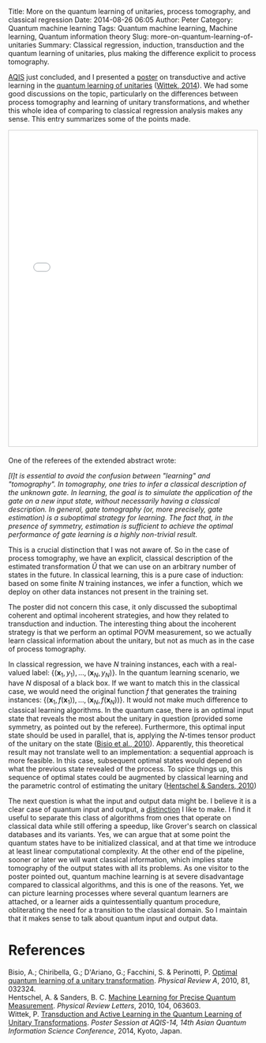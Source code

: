 Title: More on the quantum learning of unitaries, process tomography, and classical regression
Date: 2014-08-26 06:05
Author: Peter
Category: Quantum machine learning
Tags: Quantum machine learning, Machine learning, Quantum information theory
Slug: more-on-quantum-learning-of-unitaries
Summary: Classical regression, induction, transduction and the quantum learning of unitaries, plus making the difference explicit to process tomography.

[AQIS](http://cs.e.yamagata-u.ac.jp/aqis14/) just concluded, and I
presented a [poster](http://dx.doi.org/10.13140/2.1.3901.1201) on
transductive and active learning in the [quantum learning of unitaries](http://peterwittek.com/2013/11/quantum-process-tomography-and-machine-learning/)
([Wittek, 2014](#wittek2014transduction)). We had some good discussions
on the topic, particularly on the differences between process tomography
and learning of unitary transformations, and whether this whole idea of
comparing to classical regression analysis makes any sense. This entry
summarizes some of the points made.

<iframe style="border: 1px solid #CCC; border-width: 1px; margin-bottom: 5px; max-width: 100%;" src="//www.slideshare.net/slideshow/embed_code/38081381" width="600" height="640" frameborder="0" marginwidth="0" marginheight="0" scrolling="no" allowfullscreen="allowfullscreen">
</iframe>

One of the referees of the extended abstract wrote:

*[I]t is essential to avoid the confusion between "learning" and
"tomography". In tomography, one tries to infer a classical description
of the unknown gate. In learning, the goal is to simulate the
application of the gate on a new input state, without necessarily having
a classical description. In general, gate tomography (or, more
precisely, gate estimation) is a suboptimal strategy for learning. The
fact that, in the presence of symmetry, estimation is sufficient to
achieve the optimal performance of gate learning is a highly non-trivial
result.*

This is a crucial distinction that I was not aware of. So in the case of
process tomography, we have an explicit, classical description of the
estimated transformation $\hat{U}$ that we can use on an
arbitrary number of states in the future. In classical learning, this is
a pure case of induction: based on some finite $N$ training
instances, we infer a function, which we deploy on other data instances
not present in the training set.

The poster did not concern this case, it only discussed the suboptimal
coherent and optimal incoherent strategies, and how they related to
transduction and induction. The interesting thing about the incoherent
strategy is that we perform an optimal POVM measurement, so we actually
learn classical information about the unitary, but not as much as in the
case of process tomography.

In classical regression, we have $N$ training instances, each with
a real-valued label: $\{(\mathbf{x}_1, y_1),\ldots,
(\mathbf{x}_N, y_N)\}$. In the quantum learning scenario, we have
$N$ disposal of a black box. If we want to match this in the
classical case, we would need the original function $f$ that
generates the training instances: $\{(\mathbf{x}_1,
f(\mathbf{x}_1)),\ldots, (\mathbf{x}_N, f(\mathbf{x}_N))\}$. It
would not make much difference to classical learning algorithms. In the
quantum case, there is an optimal input state that reveals the most
about the unitary in question (provided some symmetry, as pointed out by
the referee). Furthermore, this optimal input state should be used in
parallel, that is, applying the $N$-times tensor product of the
unitary on the state ([Bisio et al., 2010](#bisio2010optimal)).
Apparently, this theoretical result may not translate well to an
implementation: a sequential approach is more feasible. In this case,
subsequent optimal states would depend on what the previous state
revealed of the process. To spice things up, this sequence of optimal
states could be augmented by classical learning and the parametric
control of estimating the unitary ([Hentschel & Sanders, 2010](#hentschel2010machine))

The next question is what the input and output data might be. I believe
it is a clear case of quantum input and output, a
[distinction](http://scitechconnect.elsevier.com/brief-overview-quantum-machine-learning/)
I like to make. I find it useful to separate this class of algorithms
from ones that operate on classical data while still offering a speedup,
like Grover's search on classical databases and its variants. Yes, we
can argue that at some point the quantum states have to be initialized
classical, and at that time we introduce at least linear computational
complexity. At the other end of the pipeline, sooner or later we will
want classical information, which implies state tomography of the output
states with all its problems. As one visitor to the poster pointed out,
quantum machine learning is at severe disadvantage compared to classical
algorithms, and this is one of the reasons. Yet, we can picture learning
processes where several quantum learners are attached, or a learner aids
a quintessentially quantum procedure, obliterating the need for a
transition to the classical domain. So I maintain that it makes sense to
talk about quantum input and output data.

References
==========

<a name="bisio2010optimal"></a>Bisio, A.; Chiribella, G.; D'Ariano, G.;
Facchini, S. & Perinotti, P. [Optimal quantum learning of a unitary transformation](http://arxiv.org/abs/0903.0543). *Physical Review A*,
2010, 81, 032324.  
<a name="hentschel2010machine"></a>Hentschel, A. & Sanders, B. C.
[Machine Learning for Precise Quantum Measurement](http://arxiv.org/abs/0910.0762). *Physical Review Letters*,
2010, 104, 063603.  
<a name="wittek2014transduction"></a>Wittek, P. [Transduction and Active Learning in the Quantum Learning of Unitary Transformations](http://bada.hb.se/bitstream/2320/14001/1/transduction_and_active_learning.pdf).
*Poster Session at AQIS-14, 14th Asian Quantum Information Science
Conference*, 2014, Kyoto, Japan.

